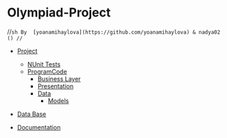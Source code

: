 # Olympiad-Project
//```sh
By 
[yoanamihaylova](https://github.com/yoanamihaylova) & nadya02 ()
//```
* [Project](./OlympiadProject/Project)
     * [NUnit Tests](./OlympiadProject/Project/ProjectCode/NUnitTestProject)
     * [ProgramCode](./OlympiadProject/Project/ProjectCode)
         * [Business Layer](https://github.com/yoanamihaylova/Olympiad-Project/tree/master/OlympiadProject/Project/ProjectCode/Olympiad%20%20project%20code/Business)
         * [Presentation](https://github.com/yoanamihaylova/Olympiad-Project/tree/master/OlympiadProject/Project/ProjectCode/Olympiad%20%20project%20code/Presentation)
         * [Data](https://github.com/yoanamihaylova/Olympiad-Project/tree/master/OlympiadProject/Project/ProjectCode/Olympiad%20%20project%20code/Data)
              * [Models](https://github.com/yoanamihaylova/Olympiad-Project/tree/master/OlympiadProject/Project/ProjectCode/Olympiad%20%20project%20code/Data/Models)
    
* [Data Base](./OlympiadProject/DataBase)   
* [Documentation](./OlympiadProject/Documentation)
